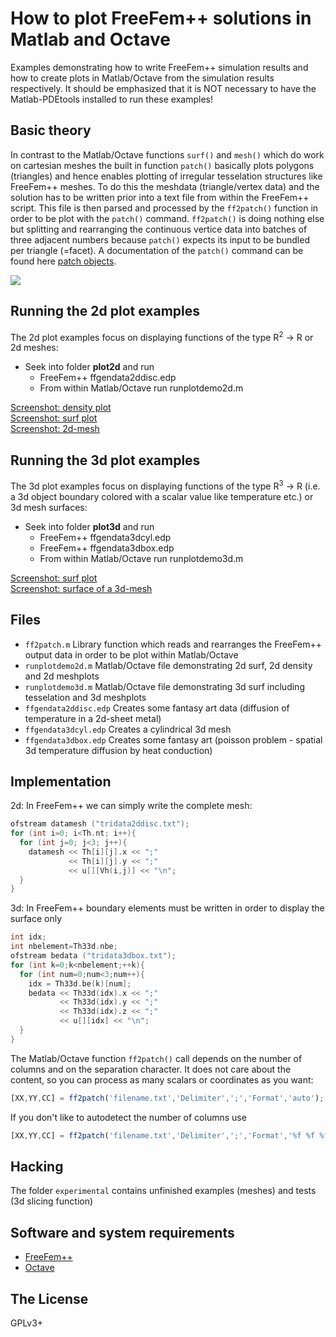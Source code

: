 # How to plot FreeFem++ solutions in Matlab and Octave

Examples demonstrating how to write FreeFem++ simulation results and how to create plots in Matlab/Octave from the simulation results respectively. It should be emphasized that it is NOT necessary to have the Matlab-PDEtools installed to run these examples!

## Basic theory

In contrast to the Matlab/Octave functions `surf()` and `mesh()` which do work on cartesian meshes the built in function `patch()` basically plots polygons (triangles) and hence enables plotting of irregular tesselation structures like FreeFem++ meshes. To do this the meshdata (triangle/vertex data) and the solution has to be written prior into a text file from within the FreeFem++ script. This file is then parsed and processed by the `ff2patch()` function in order to be plot with the `patch()` command. `ff2patch()` is doing nothing else but splitting and rearranging the continuous vertice data into batches of three adjacent numbers because `patch()` expects its input to be bundled per triangle (=facet). A documentation of the `patch()` command can be found here [patch objects](https://de.mathworks.com/help/matlab/ref/patch.html).

![](https://raw.githubusercontent.com/samplemaker/freefem_matlab_octave_plot/public/screenshots/3dmesh.png)

## Running the 2d plot examples

The 2d plot examples focus on displaying functions of the type R<sup>2</sup> &rarr; R or 2d meshes:

  * Seek into folder **plot2d** and run
    * FreeFem++ ffgendata2ddisc.edp
    * From within Matlab/Octave run runplotdemo2d.m

[Screenshot: density plot](https://raw.githubusercontent.com/samplemaker/freefem_matlab_octave_plot/public/screenshots/2ddensity.png)  
[Screenshot: surf plot](https://raw.githubusercontent.com/samplemaker/freefem_matlab_octave_plot/public/screenshots/2dsurf.png)  
[Screenshot: 2d-mesh](https://raw.githubusercontent.com/samplemaker/freefem_matlab_octave_plot/public/screenshots/2dmesh.png)  

## Running the 3d plot examples

The 3d plot examples focus on displaying functions of the type R<sup>3</sup> &rarr; R (i.e. a 3d object boundary colored with a scalar value like temperature etc.) or 3d mesh surfaces:

  * Seek into folder **plot3d** and run
    * FreeFem++ ffgendata3dcyl.edp
    * FreeFem++ ffgendata3dbox.edp
    * From within Matlab/Octave run runplotdemo3d.m

[Screenshot: surf plot](https://raw.githubusercontent.com/samplemaker/freefem_matlab_octave_plot/public/screenshots/3dsurf.png)  
[Screenshot: surface of a 3d-mesh](https://raw.githubusercontent.com/samplemaker/freefem_matlab_octave_plot/public/screenshots/3dmesh.png)

## Files

  * `ff2patch.m` Library function which reads and rearranges the FreeFem++ output data in order to be plot within Matlab/Octave
  * `runplotdemo2d.m` Matlab/Octave file demonstrating 2d surf, 2d density and 2d meshplots
  * `runplotdemo3d.m` Matlab/Octave file demonstrating 3d surf including tesselation and 3d meshplots
  * `ffgendata2ddisc.edp` Creates some fantasy art data (diffusion of temperature in a 2d-sheet metal)
  * `ffgendata3dcyl.edp` Creates a cylindrical 3d mesh
  * `ffgendata3dbox.edp` Creates some fantasy art (poisson problem - spatial 3d temperature diffusion by heat conduction)

## Implementation

2d: In FreeFem++ we can simply write the complete mesh:

```c
ofstream datamesh ("tridata2ddisc.txt");
for (int i=0; i<Th.nt; i++){
  for (int j=0; j<3; j++){
    datamesh << Th[i][j].x << ";"
             << Th[i][j].y << ";"
             << u[][Vh(i,j)] << "\n";
  }
}
```

3d: In FreeFem++ boundary elements must be written in order to display the surface only

```c
int idx;
int nbelement=Th33d.nbe;
ofstream bedata ("tridata3dbox.txt");
for (int k=0;k<nbelement;++k){
  for (int num=0;num<3;num++){
    idx = Th33d.be(k)[num];
    bedata << Th33d(idx).x << ";"
           << Th33d(idx).y << ";"
           << Th33d(idx).z << ";"
           << u[][idx] << "\n";
  }
}
```

The Matlab/Octave function `ff2patch()` call depends on the number of columns and on the separation character. It does not care about the content, so you can process as many scalars or coordinates as you want:

```javascript
[XX,YY,CC] = ff2patch('filename.txt','Delimiter',';','Format','auto');
```
If you don't like to autodetect the number of columns use

```javascript
[XX,YY,CC] = ff2patch('filename.txt','Delimiter',';','Format','%f %f %f');
```

## Hacking

The folder `experimental` contains unfinished examples (meshes) and tests (3d slicing function)

## Software and system requirements

  * [FreeFem++][freefem]
  * [Octave][octave]

[freefem]:    http://www.freefem.org//
             "FreeFem++ solver for partial differential equations"
[octave]:     https://www.gnu.org/software/octave/
             "GNU Octave scientific programming language"

## The License

GPLv3+

 
